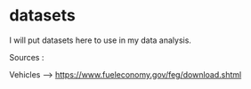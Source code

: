 # datasets
I will put datasets here to use in my data analysis.

Sources :

Vehicles --> https://www.fueleconomy.gov/feg/download.shtml
